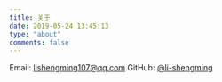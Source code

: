 ```yaml
---
title: 关于
date: 2019-05-24 13:45:13
type: "about"
comments: false
---
```


Email: lishengming107@qq.com
GitHub: [@li-shengming](https://github.com/li-shengming)
